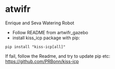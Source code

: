 # atwifr
Enrique and Seva Watering Robot
- Follow README from artwifr_gazebo
- install kiss_icp package with pip:
```
pip install "kiss-icp[all]"
```
If fail, follow the Readme, and try to update pip etc: https://github.com/PRBonn/kiss-icp


